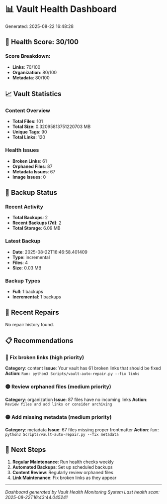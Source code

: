 # 📊 Vault Health Dashboard
Generated: 2025-08-22 16:48:28

## 🎯 Health Score: 30/100

### Score Breakdown:
- **Links**: 70/100
- **Organization**: 80/100  
- **Metadata**: 80/100

## 📈 Vault Statistics

### Content Overview
- **Total Files**: 101
- **Total Size**: 0.32095813751220703 MB
- **Unique Tags**: 90
- **Total Links**: 120

### Health Issues
- **Broken Links**: 61
- **Orphaned Files**: 87
- **Metadata Issues**: 67
- **Image Issues**: 0

## 💾 Backup Status

### Recent Activity
- **Total Backups**: 2
- **Recent Backups (7d)**: 2
- **Total Storage**: 6.09 MB

### Latest Backup
- **Date**: 2025-08-22T16:46:58.401409
- **Type**: incremental
- **Files**: 4
- **Size**: 0.03 MB

### Backup Types
- **Full**: 1 backups
- **Incremental**: 1 backups

## 🔧 Recent Repairs

No repair history found.

## 📋 Recommendations

### 🔴 Fix broken links (high priority)
**Category**: content
**Issue**: Your vault has 61 broken links that should be fixed
**Action**: `Run: python3 Scripts/vault-auto-repair.py --fix links`

### 🟡 Review orphaned files (medium priority)
**Category**: organization
**Issue**: 87 files have no incoming links
**Action**: `Review files and add links or consider archiving`

### 🟡 Add missing metadata (medium priority)
**Category**: metadata
**Issue**: 67 files missing proper frontmatter
**Action**: `Run: python3 Scripts/vault-auto-repair.py --fix metadata`


## 🚀 Next Steps

1. **Regular Maintenance**: Run health checks weekly
2. **Automated Backups**: Set up scheduled backups
3. **Content Review**: Regularly review orphaned files
4. **Link Maintenance**: Fix broken links as they appear

---
*Dashboard generated by Vault Health Monitoring System*
*Last health scan: 2025-08-22T16:43:44.045241*
